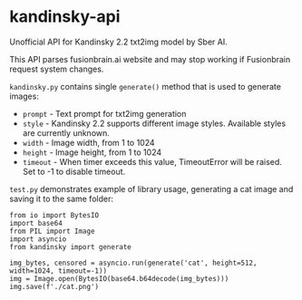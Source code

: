 # kandinsky-api
Unofficial API for Kandinsky 2.2 txt2img model by Sber AI.

This API parses fusionbrain.ai website and may stop working if Fusionbrain request system changes.

`kandinsky.py` contains single `generate()` method that is used to generate images:

- `prompt` - Text prompt for txt2img generation
- `style` - Kandinsky 2.2 supports different image styles. Available styles are currently unknown.
- `width` - Image width, from 1 to 1024
- `height` - Image height, from 1 to 1024
- `timeout` - When timer exceeds this value, TimeoutError will be raised. Set to -1 to disable timeout.

`test.py` demonstrates example of library usage, generating a cat image and saving it to the same folder:
```
from io import BytesIO
import base64
from PIL import Image
import asyncio
from kandinsky import generate

img_bytes, censored = asyncio.run(generate('cat', height=512, width=1024, timeout=-1))
img = Image.open(BytesIO(base64.b64decode(img_bytes)))
img.save(f'./cat.png')
```

